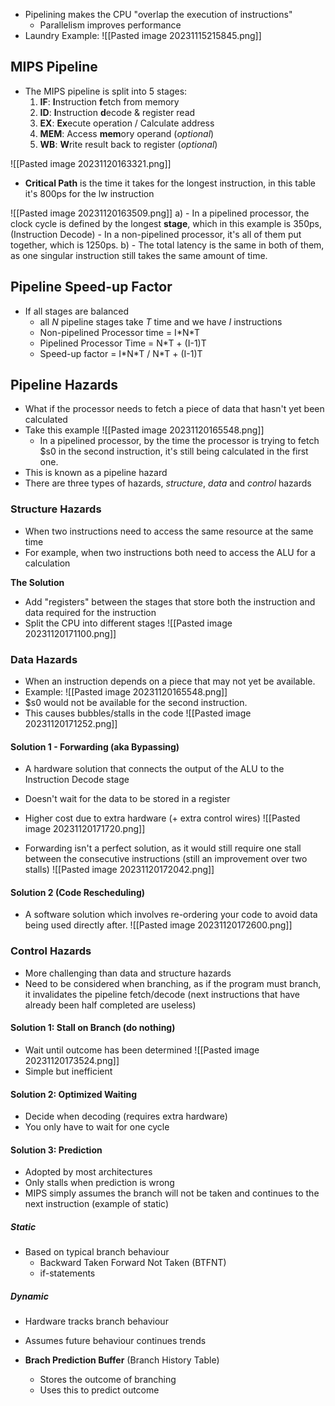 - Pipelining makes the CPU "overlap the execution of instructions"
	- Parallelism improves performance
- Laundry Example:
	![[Pasted image 20231115215845.png]]

## MIPS Pipeline
- The MIPS pipeline is split into 5 stages:
	1. **IF**: **I**nstruction **f**etch from memory
	2. **ID**: **I**nstruction **d**ecode & register read
	3. **EX**: **Ex**ecute operation / Calculate address
	4. **MEM**: Access **mem**ory operand (*optional*)
	5. **WB**: **W**rite result back to register (*optional*)

![[Pasted image 20231120163321.png]]
- **Critical Path** is the time it takes for the longest instruction, in this table it's 800ps for the lw instruction

![[Pasted image 20231120163509.png]]
a) 
	- In a pipelined processor, the clock cycle is defined by the longest **stage**, which in this example is 350ps, (Instruction Decode)
	- In a non-pipelined processor, it's all of them put together, which is 1250ps.
b)
	- The total latency is the same in both of them, as one singular instruction still takes the same amount of time.

## Pipeline Speed-up Factor
- If all stages are balanced
	- all *N* pipeline stages take *T* time and we have *I* instructions
	- Non-pipelined Processor time = I\*N\*T
	- Pipelined Processor Time = N\*T + (I-1)T
	- Speed-up factor = I\*N\*T / N\*T + (I-1)T

## Pipeline Hazards
- What if the processor needs to fetch a piece of data that hasn't yet been calculated
- Take this example
	![[Pasted image 20231120165548.png]]
	- In a pipelined processor, by the time the processor is trying to fetch $s0 in the second instruction, it's still being calculated in the first one.
- This is known as a pipeline hazard
- There are three types of hazards, *structure*, *data* and *control* hazards

### Structure Hazards
- When two instructions need to access the same resource at the same time
- For example, when two instructions both need to access the ALU for a calculation

**The Solution**
- Add "registers" between the stages that store both the instruction and data required for the instruction
- Split the CPU into different stages
![[Pasted image 20231120171100.png]]

### Data Hazards
- When an instruction depends on a piece that may not yet be available.
- Example:
![[Pasted image 20231120165548.png]]
- $s0 would not be available for the second instruction.
- This causes bubbles/stalls in the code
![[Pasted image 20231120171252.png]]

#### Solution 1 - Forwarding (aka Bypassing)
- A hardware solution that connects the output of the ALU to the Instruction Decode stage
- Doesn't wait for the data to be stored in a register
- Higher cost due to extra hardware (+ extra control wires)
![[Pasted image 20231120171720.png]]

- Forwarding isn't a perfect solution, as it would still require one stall between the consecutive instructions (still an improvement over two stalls)
![[Pasted image 20231120172042.png]]

#### Solution 2 (Code Rescheduling)
- A software solution which involves re-ordering your code to avoid data being used directly after.
![[Pasted image 20231120172600.png]]

### Control Hazards
- More challenging than data and structure hazards
- Need to be considered when branching, as if the program must branch, it invalidates the pipeline fetch/decode (next instructions that have already been half completed are useless)

#### Solution 1: Stall on Branch (do nothing)
- Wait until outcome has been determined
![[Pasted image 20231120173524.png]]
- Simple but inefficient
#### Solution 2: Optimized Waiting
- Decide when decoding (requires extra hardware)
- You only have to wait for one cycle

#### Solution 3: Prediction
- Adopted by most architectures
- Only stalls when prediction is wrong
- MIPS simply assumes the branch will not be taken and continues to the next instruction (example of static)
##### Static
- Based on typical branch behaviour
	- Backward Taken Forward Not Taken (BTFNT)
	- if-statements
##### Dynamic 
- Hardware tracks branch behaviour
- Assumes future behaviour continues trends

- **Brach Prediction Buffer** (Branch History Table)
	- Stores the outcome of branching
	- Uses this to predict outcome